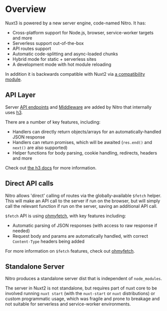 # Overview

Nuxt3 is powered by a new server engine, code-named Nitro. It has:

- Cross-platform support for Node.js, browser, service-worker targets and more
- Serverless support out-of-the-box
- API routes support
- Automatic code-splitting and async-loaded chunks
- Hybrid mode for static + serverless sites
- A development mode with hot module reloading

In addition it is backwards compatible with Nuxt2 via [a compatibility module](/server/compat).

## API Layer

Server [API endpoints](/server/api) and [Middleware](/server/middleware) are added by Nitro that internally uses [h3](https://github.com/unjs/h3).

There are a number of key features, including:

* Handlers can directly return objects/arrays for an automatically-handled JSON response
* Handlers can return promises, which will be awaited (`res.end()` and `next()` are also supported)
* Helper functions for body parsing, cookie handling, redirects, headers and more

 Check out [the h3 docs](https://github.com/unjs/h3) for more information.

## Direct API calls

Nitro allows 'direct' calling of routes via the globally-available `$fetch` helper. This will make an API call to the server if run on the browser, but will simply call the relevant function if run on the server, saving an additional API call.

`$fetch` API is using [ohmyfetch](https://github.com/unjs/ohmyfetch), with key features including:

* Automatic parsing of JSON responses (with access to raw response if needed)
* Request body and params are automatically handled, with correct `Content-Type` headers being added

For more information on `$fetch` features, check out [ohmyfetch](https://github.com/unjs/ohmyfetch).

## Standalone Server

Nitro produces a standalone server dist that is independent of `node_modules`.

The server in Nuxt2 is not standalone, but requires part of nuxt core to be involved running `nuxt start` (with the `nuxt-start` or `nuxt` distributions) or custom programmatic usage, which was fragile and prone to breakage and not suitable for serverless and service-worker environments.
